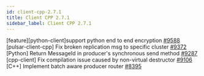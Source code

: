 ```yaml
---
id: client-cpp-2.7.1
title: Client CPP 2.7.1 
sidebar_label: Client CPP 2.7.1 
---
```


[feature][python-client]support python end to end encryption [#9588](https://github.com/apache/pulsar/pull/9588)  
[pulsar-client-cpp] Fix broken replication msg to specific cluster [#9372](https://github.com/apache/pulsar/pull/9372)  
[Python] Return MessageId in producer's synchronous send method [#9287](https://github.com/apache/pulsar/pull/9287)  
[cpp-client] Fix compilation issue caused by non-virtual destructor [#9106](https://github.com/apache/pulsar/pull/9106)  
[C++] Implement batch aware producer router [#8395](https://github.com/apache/pulsar/pull/8395)  

